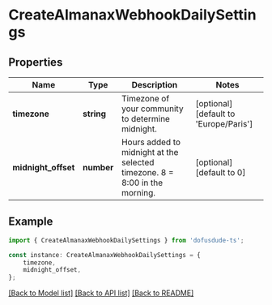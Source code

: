 # CreateAlmanaxWebhookDailySettings


## Properties

Name | Type | Description | Notes
------------ | ------------- | ------------- | -------------
**timezone** | **string** | Timezone of your community to determine midnight. | [optional] [default to 'Europe/Paris']
**midnight_offset** | **number** | Hours added to midnight at the selected timezone. 8 &#x3D; 8:00 in the morning. | [optional] [default to 0]

## Example

```typescript
import { CreateAlmanaxWebhookDailySettings } from 'dofusdude-ts';

const instance: CreateAlmanaxWebhookDailySettings = {
    timezone,
    midnight_offset,
};
```

[[Back to Model list]](../README.md#documentation-for-models) [[Back to API list]](../README.md#documentation-for-api-endpoints) [[Back to README]](../README.md)
